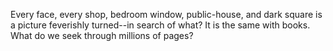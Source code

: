 Every face, every shop,
bedroom window, public-house, and
dark square is a picture
feverishly turned--in search of what?
It is the same with books.
What do we seek
through millions of pages?